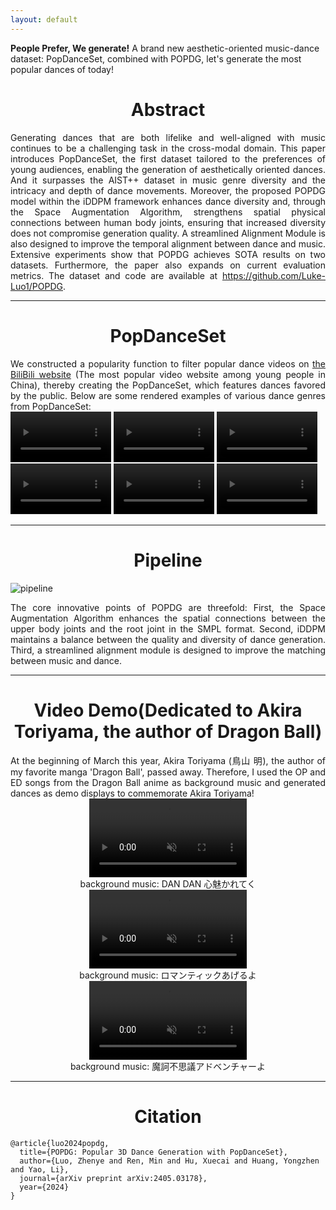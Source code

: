 ```yaml
---
layout: default
---
```


<style>
  .center {
    text-align: center;
  }
  .justify {
    text-align: justify;
  }
</style>

**People Prefer, We generate!** A brand new aesthetic-oriented music-dance dataset: PopDanceSet, combined with POPDG, let's generate the most popular dances of today!

<div class="center">
  <h1>Abstract</h1>
</div>

<div class="justify">
  Generating dances that are both lifelike and well-aligned with music continues to be a challenging task in the cross-modal domain. This paper introduces PopDanceSet, the first dataset tailored to the preferences of young audiences, enabling the generation of aesthetically oriented dances. And it surpasses the AIST++ dataset in music genre diversity and the intricacy and depth of dance movements. Moreover, the proposed POPDG model within the iDDPM framework enhances dance diversity and, through the Space Augmentation Algorithm, strengthens spatial physical connections between human body joints, ensuring that increased diversity does not compromise generation quality. A streamlined Alignment Module is also designed to improve the temporal alignment between dance and music. Extensive experiments show that POPDG achieves SOTA results on two datasets. Furthermore, the paper also expands on current evaluation metrics. The dataset and code are available at <a href="https://github.com/Luke-Luo1/POPDG">https://github.com/Luke-Luo1/POPDG</a>.
</div>

* * *

<div class="center">
  <h1>PopDanceSet</h1>
</div>

<div class="justify">
  We constructed a popularity function to filter popular dance videos on <a href="https://www.bilibili.com/v/dance/">the BiliBili website</a> (The most popular video website among young people in China), thereby creating the PopDanceSet, which features dances favored by the public. Below are some rendered examples of various dance genres from PopDanceSet:
</div>

<video autoplay controls muted loop width="32%">
  <source src="https://github.com/Luke-Luo1/POPDG/assets/100562982/0c93f2c5-6c07-48e1-bbe8-61805beb6f6b" type="video/mp4">
</video>
<video autoplay controls muted loop width="32%">
  <source src="https://github.com/Luke-Luo1/POPDG/assets/100562982/5db8a21e-62b2-49d3-9ec3-49a61b57dac1" type="video/mp4">
</video>
<video autoplay controls muted loop width="32%">
  <source src="https://github.com/Luke-Luo1/POPDG/assets/100562982/15fcdf5a-8d1f-45d1-80cf-78c55d81bb34" type="video/mp4">
</video>
<video autoplay controls muted loop width="32%">
  <source src="https://github.com/Luke-Luo1/POPDG/assets/100562982/760a1562-8139-4694-96dc-f8cc2dc4378e" type="video/mp4">
</video>
<video autoplay controls muted loop width="32%">
  <source src="https://github.com/Luke-Luo1/POPDG/assets/100562982/c8baa595-6893-4f0d-9d0b-d9dd43d1709c" type="video/mp4">
</video>
<video autoplay controls muted loop width="32%">
  <source src="https://github.com/Luke-Luo1/POPDG/assets/100562982/1223e84e-4f39-4b9f-bd91-c244fb86611b" type="video/mp4">
</video>

* * *

<div class="center">
  <h1>Pipeline</h1>
</div>

![pipeline](https://github.com/Luke-Luo1/POPDG/assets/100562982/dffc975a-a399-40eb-85e9-68527a591a86)

<div class="justify">
  The core innovative points of POPDG are threefold: First, the Space Augmentation Algorithm enhances the spatial connections between the upper body joints and the root joint in the SMPL format. Second, iDDPM maintains a balance between the quality and diversity of dance generation. Third, a streamlined alignment module is designed to improve the matching between music and dance.
</div>

* * *

<div class="center">
  <h1>Video Demo(Dedicated to Akira Toriyama, the author of Dragon Ball)</h1>
</div>

<div class="justify">
  At the beginning of March this year, Akira Toriyama (鳥山 明), the author of my favorite manga 'Dragon Ball', passed away. Therefore, I used the OP and ED songs from the Dragon Ball anime as background music and generated dances as demo displays to commemorate Akira Toriyama!
</div>

<div class="center">
  <video autoplay controls muted loop width="50%">
    <source src="https://github.com/Luke-Luo1/website/releases/download/dragonball/dragonball_1_Clip_2.mp4" type="video/mp4">
  </video>
</div>
<div class="center">
  background music: DAN DAN 心魅かれてく
</div>

<div class="center">
  <video autoplay controls muted loop width="50%">
    <source src="https://github.com/Luke-Luo1/website/releases/download/dragonball/dragonball_2_Clip_2.mp4" type="video/mp4">
  </video>
</div>
<div class="center">
  background music: ロマンティックあげるよ
</div>

<div class="center">
  <video autoplay controls muted loop width="50%">
    <source src="https://github.com/Luke-Luo1/POPDG/assets/100562982/07e1719f-9376-48cc-93d1-fd2c0303ccc8" type="video/mp4">
  </video>
</div>
<div class="center">
  background music: 魔訶不思議アドベンチャーよ
</div>

* * *

<div class="center">
  <h1>Citation</h1>
</div>

```
@article{luo2024popdg,
  title={POPDG: Popular 3D Dance Generation with PopDanceSet},
  author={Luo, Zhenye and Ren, Min and Hu, Xuecai and Huang, Yongzhen and Yao, Li},
  journal={arXiv preprint arXiv:2405.03178},
  year={2024}
}
```
